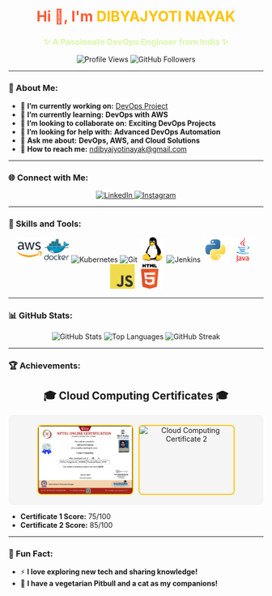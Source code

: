 <h1 align="center" style="color:#FF5733;">Hi 👋, I'm <span style="color:#FFC300;">DIBYAJYOTI NAYAK</span></h1>
<h3 align="center" style="color:#DAF7A6;">✨ A Passionate DevOps Engineer from India ✨</h3>

<p align="center"> 
  <img src="https://komarev.com/ghpvc/?username=dibyaprivate&label=Profile%20Views&color=blueviolet&style=flat-square" alt="Profile Views" /> 
  <img src="https://img.shields.io/github/followers/dibyaprivate?style=social" alt="GitHub Followers" />
</p>

---

### 🚀 About Me:
- 🔬 **I’m currently working on:** [DevOps Project](mailto:ndibyajyotinayak@gmail.com)  
- 🌱 **I’m currently learning:** **DevOps with AWS**  
- 💝 **I’m looking to collaborate on:** **Exciting DevOps Projects**  
- 🤝 **I’m looking for help with:** **Advanced DevOps Automation**  
- 💭 **Ask me about:** **DevOps, AWS, and Cloud Solutions**  
- 📧 **How to reach me:** [ndibyajyotinayak@gmail.com](mailto:ndibyajyotinayak@gmail.com)  

---

### 🌐 Connect with Me:
<p align="center">
  <a href="https://linkedin.com/in/divya-nayak" target="_blank">
    <img src="https://img.shields.io/badge/LinkedIn-0A66C2?style=for-the-badge&logo=linkedin&logoColor=white" alt="LinkedIn" />
  </a>
  <a href="https://instagram.com/nayakbanty67" target="_blank">
    <img src="https://img.shields.io/badge/Instagram-E4405F?style=for-the-badge&logo=instagram&logoColor=white" alt="Instagram" />
  </a>
</p>

---

### 🔧 Skills and Tools:
<p align="center">
  <img src="https://raw.githubusercontent.com/devicons/devicon/master/icons/amazonwebservices/amazonwebservices-original-wordmark.svg" alt="AWS" width="50" height="50" />
  <img src="https://raw.githubusercontent.com/devicons/devicon/master/icons/docker/docker-original-wordmark.svg" alt="Docker" width="50" height="50" />
  <img src="https://www.vectorlogo.zone/logos/kubernetes/kubernetes-icon.svg" alt="Kubernetes" width="50" height="50" />
  <img src="https://www.vectorlogo.zone/logos/git-scm/git-scm-icon.svg" alt="Git" width="50" height="50" />
  <img src="https://raw.githubusercontent.com/devicons/devicon/master/icons/linux/linux-original.svg" alt="Linux" width="50" height="50" />
  <img src="https://www.vectorlogo.zone/logos/jenkins/jenkins-icon.svg" alt="Jenkins" width="50" height="50" />
  <img src="https://raw.githubusercontent.com/devicons/devicon/master/icons/python/python-original.svg" alt="Python" width="50" height="50" />
  <img src="https://raw.githubusercontent.com/devicons/devicon/master/icons/java/java-original-wordmark.svg" alt="Core Java" width="50" height="50" />
  <img src="https://raw.githubusercontent.com/devicons/devicon/master/icons/javascript/javascript-original.svg" alt="JavaScript" width="50" height="50" />
  <img src="https://raw.githubusercontent.com/devicons/devicon/master/icons/html5/html5-original-wordmark.svg" alt="HTML5" width="50" height="50" />
</p>

---

### 📊 GitHub Stats:
<p align="center">
  <img src="https://github-readme-stats.vercel.app/api?username=dibyaprivate&show_icons=true&theme=radical" alt="GitHub Stats" />
  <img src="https://github-readme-stats.vercel.app/api/top-langs/?username=dibyaprivate&layout=compact&theme=radical" alt="Top Languages" />
  <img src="https://github-readme-streak-stats.herokuapp.com/?user=dibyaprivate&" alt="GitHub Streak" />
</p>


---
### 🏆 Achievements:
<h2 align="center">🎓 Cloud Computing Certificates 🎓</h2>
<p align="center" style="display: flex; justify-content: center; gap: 10px; background-color: #f5f5f5; padding: 20px; border-radius: 10px;">
  <img src="cloudcomputing(76).jpg" alt="Cloud Computing Certificate 1" style="width: 40%; height: auto; border: 2px solid #FFC300; border-radius: 8px;" />
  <img src="certificate_image_2.png" alt="Cloud Computing Certificate 2" style="width: 40%; height: auto; border: 2px solid #FFC300; border-radius: 8px;" />
</p>
<ul>
  <li><strong>Certificate 1 Score:</strong> 75/100</li>
  <li><strong>Certificate 2 Score:</strong> 85/100</li>
</ul>


---

### 🎉 Fun Fact:
- ⚡ **I love exploring new tech and sharing knowledge!**
- 🐾 **I have a vegetarian Pitbull and a cat as my companions!**


